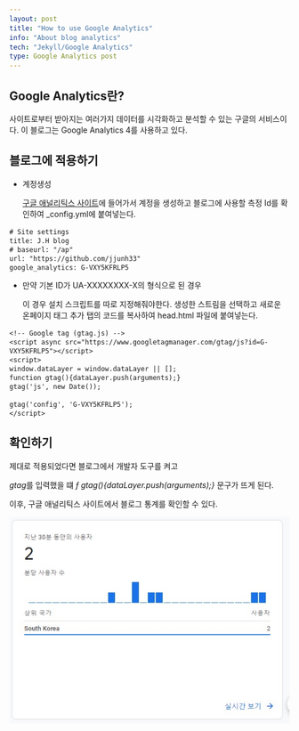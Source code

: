 ```yaml
---
layout: post
title: "How to use Google Analytics"
info: "About blog analytics"
tech: "Jekyll/Google Analytics"
type: Google Analytics post
---
```


## Google Analytics란?

사이트로부터 받아지는 여러가지 데이터를 시각화하고 분석할 수 있는 구글의 서비스이다. 이 블로그는 Google Analytics 4를 사용하고 있다.

## 블로그에 적용하기

- 계정생성

  [구글 애널리틱스 사이트](https://analytics.google.com/analytics/web/#/p344369935/reports/intelligenthome)에 들어가서 계정을 생성하고 블로그에 사용할 측정 Id를 확인하여 \_config.yml에 붙여넣는다.

```
# Site settings
title: J.H blog
# baseurl: "/ap"
url: "https://github.com/jjunh33"
google_analytics: G-VXY5KFRLP5
```

- 만약 기본 ID가 UA-XXXXXXXX-X의 형식으로 된 경우

  이 경우 설치 스크립트를 따로 지정해줘야한다. 생성한 스트림을 선택하고 새로운 온페이지 태그 추가 탭의 코드를 복사하여 head.html 파일에 붙여넣는다.

```
<!-- Google tag (gtag.js) -->
<script async src="https://www.googletagmanager.com/gtag/js?id=G-VXY5KFRLP5"></script>
<script>
window.dataLayer = window.dataLayer || [];
function gtag(){dataLayer.push(arguments);}
gtag('js', new Date());

gtag('config', 'G-VXY5KFRLP5');
</script>
```

## 확인하기

제대로 적용되었다면 블로그에서 개발자 도구를 켜고

*gtag*를 입력했을 떄 _ƒ gtag(){dataLayer.push(arguments);}_ 문구가 뜨게 된다.

이후, 구글 애널리틱스 사이트에서 블로그 통계를 확인할 수 있다.

![google_analytics](../assets/img/analytics.jpg)
